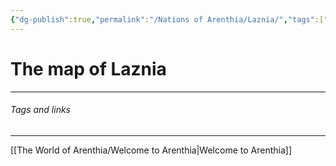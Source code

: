 ```yaml
---
{"dg-publish":true,"permalink":"/Nations of Arenthia/Laznia/","tags":["Arenthia","Laznia"]}
---
```


# The map of Laznia
---

###### Tags and links
---
[[The World of Arenthia/Welcome to Arenthia\|Welcome to Arenthia]]